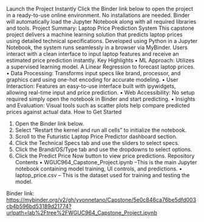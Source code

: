 Launch the Project Instantly
Click the Binder link below to open the project in a ready-to-use online environment. No installations are needed. Binder will automatically load the Jupyter Notebook along with all required libraries and tools.
Project Summary: Laptop Price Prediction System
This capstone project delivers a machine learning solution that predicts laptop prices using detailed technical specifications. Developed using Python in a Jupyter Notebook, the system runs seamlessly in a browser via MyBinder. Users interact with a clean interface to input laptop features and receive an estimated price prediction instantly.
 Key Highlights
•	ML Approach: Utilizes a supervised learning model. A Linear Regression to forecast laptop prices.
•	Data Processing: Transforms input specs like brand, processor, and graphics card using one-hot encoding for accurate modeling.
•	User Interaction: Features an easy-to-use interface built with ipywidgets, allowing real-time input and price prediction.
•	Web Accessibility: No setup required simply open the notebook in Binder and start predicting.
•	Insights and Evaluation: Visual tools such as scatter plots help compare predicted prices against actual data.
How to Get Started
1.	Open the Binder link below.
2.	Select “Restart the kernel and run all cells” to initialize the notebook.
3.	Scroll to the Futuristic Laptop Price Predictor dashboard section.
4.	Click the Technical Specs tab and use the sliders to select specs.
5.	Click the Brand/OS/Type tab and use the dropdowns to select options.
6.	Click the Predict Price Now button to view price predictions.
Repository Contents
•	WGUC964_Capstone_Project.ipynb –This is the main Jupyter notebook containing model training, UI controls, and predictions.
•	laptop_price.csv – This is the dataset used for training and testing the model.

Binder link:
https://mybinder.org/v2/gh/yvonnetano/Capstone/5e0c846ca76be5dfd003cb4b596bd53189d21774?urlpath=lab%2Ftree%2FWGUC964_Capstone_Project.ipynb

